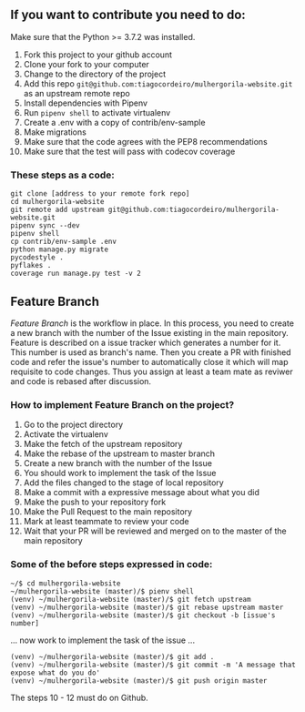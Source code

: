 ## If you want to contribute you need to do:

Make sure that the Python >= 3.7.2 was installed.

1. Fork this project to your github account
2. Clone your fork to your computer
3. Change to the directory of the project 
4. Add this repo `git@github.com:tiagocordeiro/mulhergorila-website.git` as an upstream remote repo
5. Install dependencies with Pipenv
6. Run `pipenv shell` to activate virtualenv 
7. Create a .env with a copy of contrib/env-sample
8. Make migrations
9. Make sure that the code agrees with the PEP8 recommendations
10. Make sure that the test will pass with codecov coverage

### These steps as a code:

```console
git clone [address to your remote fork repo]
cd mulhergorila-website 
git remote add upstream git@github.com:tiagocordeiro/mulhergorila-website.git
pipenv sync --dev
pipenv shell
cp contrib/env-sample .env
python manage.py migrate
pycodestyle .
pyflakes .
coverage run manage.py test -v 2
```

## Feature Branch

_Feature Branch_ is the workflow in place. In this process, you need to create a new branch with the number of the Issue
existing in the main repository. Feature is described on a issue tracker which generates a number for it. This number is
used as branch's name. Then you create a PR with finished code and refer the issue's number to automatically close it
which will map requisite to code changes. Thus you assign at least a team mate as reviwer and code is rebased after 
discussion.

### How to implement Feature Branch on the project?

1. Go to the project directory
2. Activate the virtualenv
3. Make the fetch of the upstream repository
4. Make the rebase of the upstream to master branch
5. Create a new branch with the number of the Issue
6. You should work to implement the task of the Issue
7. Add the files changed to the stage of local repository
8. Make a commit with a expressive message about what you did
9. Make the push to your repository fork
10. Make the Pull Request to the main repository
11. Mark at least teammate to review your code
12. Wait that your PR will be reviewed and merged on to the master of the main repository

### Some of the before steps expressed in code:

```console
~/$ cd mulhergorila-website
~/mulhergorila-website (master)/$ pienv shell
(venv) ~/mulhergorila-website (master)/$ git fetch upstream 
(venv) ~/mulhergorila-website (master)/$ git rebase upstream master
(venv) ~/mulhergorila-website (master)/$ git checkout -b [issue's number]
```
... now work to implement the task of the issue ...

```console
(venv) ~/mulhergorila-website (master)/$ git add .
(venv) ~/mulhergorila-website (master)/$ git commit -m 'A message that expose what do you do'
(venv) ~/mulhergorila-website (master)/$ git push origin master
```

The steps 10 - 12 must do on Github.